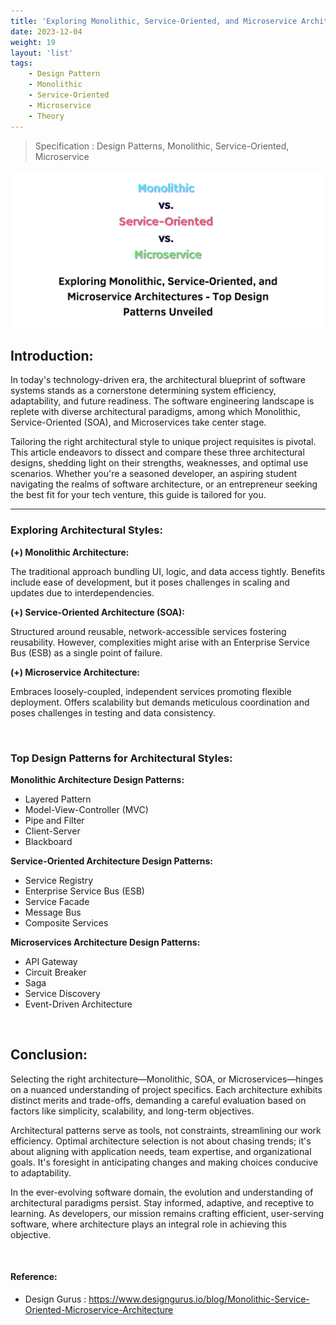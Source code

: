 ```yaml
---
title: 'Exploring Monolithic, Service-Oriented, and Microservice Architectures: Top Design Patterns Unveiled'
date: 2023-12-04
weight: 19
layout: 'list'
tags:
    - Design Pattern
    - Monolithic
    - Service-Oriented
    - Microservice
    - Theory
---
```

> Specification : Design Patterns, Monolithic, Service-Oriented, Microservice

![top-design-pattern-theory](./images/top-design-pattern.png)

## Introduction:
In today's technology-driven era, the architectural blueprint of software systems stands as a cornerstone determining system efficiency, adaptability, and future readiness. The software engineering landscape is replete with diverse architectural paradigms, among which Monolithic, Service-Oriented (SOA), and Microservices take center stage.

Tailoring the right architectural style to unique project requisites is pivotal. This article endeavors to dissect and compare these three architectural designs, shedding light on their strengths, weaknesses, and optimal use scenarios. Whether you're a seasoned developer, an aspiring student navigating the realms of software architecture, or an entrepreneur seeking the best fit for your tech venture, this guide is tailored for you.

---
### Exploring Architectural Styles:
**(+) Monolithic Architecture:**

The traditional approach bundling UI, logic, and data access tightly. Benefits include ease of development, but it poses challenges in scaling and updates due to interdependencies.

**(+) Service-Oriented Architecture (SOA):**

Structured around reusable, network-accessible services fostering reusability. However, complexities might arise with an Enterprise Service Bus (ESB) as a single point of failure.

**(+) Microservice Architecture:**

Embraces loosely-coupled, independent services promoting flexible deployment. Offers scalability but demands meticulous coordination and poses challenges in testing and data consistency.

&nbsp;
### Top Design Patterns for Architectural Styles:
**Monolithic Architecture Design Patterns:**

- Layered Pattern
- Model-View-Controller (MVC)
- Pipe and Filter
- Client-Server
- Blackboard

**Service-Oriented Architecture Design Patterns:**

- Service Registry
- Enterprise Service Bus (ESB)
- Service Facade
- Message Bus
- Composite Services

**Microservices Architecture Design Patterns:**

- API Gateway
- Circuit Breaker
- Saga
- Service Discovery
- Event-Driven Architecture

&nbsp;
## Conclusion:
Selecting the right architecture—Monolithic, SOA, or Microservices—hinges on a nuanced understanding of project specifics. Each architecture exhibits distinct merits and trade-offs, demanding a careful evaluation based on factors like simplicity, scalability, and long-term objectives.

Architectural patterns serve as tools, not constraints, streamlining our work efficiency. Optimal architecture selection is not about chasing trends; it's about aligning with application needs, team expertise, and organizational goals. It's foresight in anticipating changes and making choices conducive to adaptability.

In the ever-evolving software domain, the evolution and understanding of architectural paradigms persist. Stay informed, adaptive, and receptive to learning. As developers, our mission remains crafting efficient, user-serving software, where architecture plays an integral role in achieving this objective.

&nbsp;
#### Reference:
- Design Gurus : https://www.designgurus.io/blog/Monolithic-Service-Oriented-Microservice-Architecture